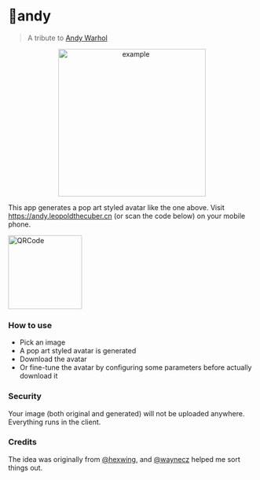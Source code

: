 # 🥫andy

> A tribute to [Andy Warhol](https://en.wikipedia.org/wiki/Andy_Warhol)

<p align="center">
  <img src="https://user-images.githubusercontent.com/10095631/39661675-3cd3251c-5088-11e8-94db-f3355eb469e7.jpg" width="300" alt="example">
</p>

This app generates a pop art styled avatar like the one above. Visit https://andy.leopoldthecuber.cn (or scan the code below) on your mobile phone.

<img src="https://user-images.githubusercontent.com/10095631/39964384-111bc1e8-56b6-11e8-8848-1321168d5052.png" alt="QRCode" width="150">

### How to use
- Pick an image
- A pop art styled avatar is generated
- Download the avatar
- Or fine-tune the avatar by configuring some parameters before actually download it

### Security
Your image (both original and generated) will not be uploaded anywhere. Everything runs in the client.

### Credits
The idea was originally from [@hexwing](https://github.com/hexwing), and [@waynecz](https://github.com/waynecz) helped me sort things out.
